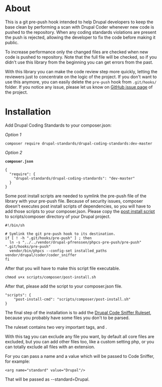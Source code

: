 About
=====

This is a git pre-push hook intended to help Drupal developers to keep the base 
clean by performing a scan with Drupal Coder whenever new code is
pushed to the repository. When any coding standards violations are present the
push is rejected, allowing the developer to fix the code before making it
public.

To increase performance only the changed files are checked when new code is
pushed to repository. Note that the full file will be checked, so if you didn't
use this library from the beginning you can get errors from the past.

With this library you can make the code review step more quickly, letting the 
reviewers just to concentrate on the logic of the project. If you don't want to
use this anymore, you can easily delete the `pre-push` hook from `.git/hooks/` 
folder. If you notice any issue, please let us know on [GitHub issue page](https://github.com/danielpopdan/drupal-coding-standards/issues)
of the project.


Installation
=====

Add Drupal Coding Standards to your composer.json:

*Option 1* 

```
composer require drupal-standards/drupal-coding-standards:dev-master
```

*Option 2*

**`composer.json`**

```
{
  "require": {
    "drupal-standards/drupal-coding-standards": "dev-master"
  }
}
```

Some post install scripts are needed to symlink the pre-push file of the 
library with your pre-push file. Because of security issues, composer doesn't 
executes post install scripts of dependencies, so you will have to add
those scripts to your composer.json. Please copy the [post install script](https://github.com/danielpopdan/drupal-coding-standards/blob/master/scripts/composer/post-install.sh)
to scripts/composer directory of your Drupal project. 

```
#!/bin/sh

# Symlink the git pre-push hook to its destination.
if [ ! -h ".git/hooks/pre-push" ] ; then
  ln -s "../../vendor/drupal-pfrenssen/phpcs-pre-push/pre-push" ".git/hooks/pre-push"
  vendor/bin/phpcs --config-set installed_paths vendor/drupal/coder/coder_sniffer
fi
```

After that you will have to make this script file executable.

```
chmod u+x scripts/composer/post-install.sh
```

After that, please add the script to your composer.json file.
 
```
"scripts": {
    "post-install-cmd": "scripts/composer/post-install.sh"
}
```

The final step of the installation is to add the [Drupal Code Sniffer Ruleset](https://github.com/danielpopdan/drupal-coding-standards/blob/master/drupalcs.xml),
because you probably have some files you don't to be parsed.

The ruleset contains two very important tags, <exclude-pattern> and <arg>.

*<exclude-pattern>*
With this tag you can exclude any file you want, by default all core files are 
excluded, but you can add other files too, like a custom setting php, or you 
can totally exclude all files with an extension.

*<arg>*
For <arg> you can pass a name and a value which will be passed to Code Sniffer, 
for example: 

```
<arg name="standard" value="Drupal"/>
```

That will be passed as --standard=Drupal. 


